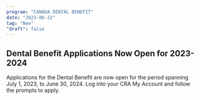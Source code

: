 ```yaml
---
program: "CANADA DENTAL BENEFIT"
date: "2023-06-22"
tag: "New"
"draft": false
---
```


## Dental Benefit Applications Now Open for 2023-2024

Applications for the Dental Benefit are now open for the period spanning July 1, 2023, to June 30, 2024. Log into your CRA My Account and follow the prompts to apply.